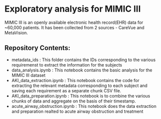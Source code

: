 # Exploratory analysis for MIMIC III

MIMIC III is an openly available electronic health record(EHR) data for ~60,000 patients. It has been collected from 2 sources - CareVue and MetaVision. 

## Repository Contents:

* metadata_ids : This folder contains the IDs corresponding to the various requiremenst to extract the information for the subjects
* data_analysis.ipynb : This notebook contains the basic analysis for the MIMIC III dataset
* AKI_data_extraction.ipynb : This notebook contains the code for extracting the relevant metadata corresponding to each subject and saving each requirement as a separate chunk CSV file.
* AKI_data_preparation.ipynb : This notebook is to combine the various chunks of data and aggregate on the basis of their timestamp.
* acute_airway_obstruction.ipynb : This notebook does the data extraction and preparation realted to acute airway obstruction and treatment
